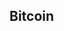 ## Bitcoin
<iframe srcdoc="
  <script src='https://widgets.coingecko.com/gecko-coin-price-static-headline-widget.js'></script>
  <gecko-coin-price-static-headline-widget locale='en' outlined='true' coin-ids='bitcoin' initial-currency='usd'></gecko-coin-price-static-headline-widget>
" frameborder="0" width="100%" height="50"></iframe>
